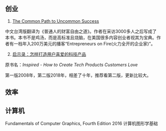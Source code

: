 
## 创业

1. [The Common Path to Uncommon Success](https://github.com/henryhu712/technote/tree/master/98.books/The-Common-Path-to-Uncommon-Success)

  中文台湾版翻译为《普通人的财富自由之道》。作者在采访3000多人之后写成了本书。本书不是鸡汤，而是高标准且烧脑，在美国很多内容创业者视其为宝典。作者有一档年入200万美元的播客“Entrepreneurs on Fire(火力全开的企业家)”。

2. [启示录：怎样打造用户喜爱的科技产品](https://github.com/henryhu712/technote/tree/master/98.books/Inspired)

  原书名：*Inspired - How to Create Tech Products Customers Love*

  第一版2008年，第二版2018年，相差了十年，推荐看第二版，更新比较大。

## 效率

## 计算机


Fundamentals of Computer Graphics, Fourth Edition 2016 计算机图形学基础


